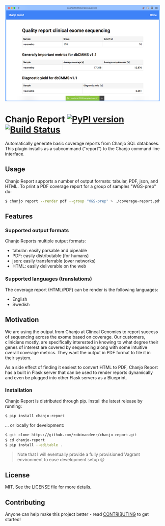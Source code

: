 ![Example report (eng)](artwork/screenshot.png)

# Chanjo Report [![PyPI version][fury-image]][fury-url] [![Build Status][travis-image]][travis-url]
Automatically generate basic coverage reports from Chanjo SQL databases. This plugin installs as a subcommand ("report") to the Chanjo command line interface.

## Usage
Chanjo Report supports a number of output formats: tabular, PDF, json, and HTML. To print a PDF coverage report for a group of samples "WGS-prep" do:

```bash
$ chanjo report --render pdf --group "WGS-prep" > ./coverage-report.pdf
```

## Features

### Supported output formats
Chanjo Reports multiple output formats:

  - tabular: easily parsable and pipeable
  - PDF: easily distributable (for humans)
  - json: easily transferrable (over networks)
  - HTML: easily deliverable on the web

### Supported languages (translations)
The coverage report (HTML/PDF) can be render is the following languages:

  - English
  - Swedish


## Motivation
We are using the output from Chanjo at Clincal Genomics to report success of sequencing across the exome based on coverage. Our customers, clinicians mostly, are specifically interested in knowing to what degree their genes of interest are covered by sequencing along with some intuitive overall coverage metrics. They want the output in PDF format to file it in their system.

As a side effect of finding it easiest to convert HTML to PDF, Chanjo Report has a built in Flask server that can be used to render reports dynamically and even be plugged into other Flask servers as a Blueprint.


### Installation
Chanjo Report is distributed through pip. Install the latest release by running:

```bash
$ pip install chanjo-report
```

... or locally for development:

```bash
$ git clone https://github.com/robinandeer/chanjo-report.git
$ cd chanjo-report
$ pip install --editable .
```

> Note that I will eventually provide a fully provisioned Vagrant environment to ease development setup :smiley:


## License
MIT. See the [LICENSE](LICENSE) file for more details.


## Contributing
Anyone can help make this project better - read [CONTRIBUTING](CONTRIBUTING.md) to get started!


[fury-url]: http://badge.fury.io/py/chanjo-report
[fury-image]: https://badge.fury.io/py/chanjo-report.png

[travis-url]: https://travis-ci.org/robinandeer/chanjo-report
[travis-image]: https://img.shields.io/travis/robinandeer/chanjo-report.svg?style=flat
